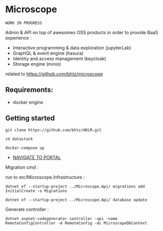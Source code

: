 # Microscope

    WORK IN PROGRESS

Admin & API on top of awesomes OSS products in order to provide BaaS experience :

* Interactive programming & data exploration (jupyterLab)
* GraphQL & event engine (hasura)
* Identity and access management (keycloak)
* Storage engine (minio)

related to https://github.com/bhtz/microscope

## Requirements: 

* docker engine

## Getting started

    git clone https://github.com/bhtz/HKLM.git

    cd datastack

    docker-compose up

* [NAVIGATE TO PORTAL](http://localhost:8085)

Migration cmd : 

run to src/Microscope.Infrastructure : 

    dotnet ef --startup-project ../Microscope.Api/ migrations add InitialCreate -o Migrations

    dotnet ef --startup-project ../Microscope.Api/ database update

Generate controller : 

    dotnet aspnet-codegenerator controller -api -name RemoteConfigController -m RemoteConfig -dc MicroscopeDbContext